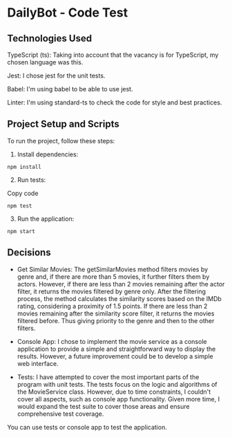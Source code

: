 # DailyBot - Code Test

## Technologies Used
TypeScript (ts): Taking into account that the vacancy is for TypeScript, my chosen language was this.

Jest: I chose jest for the unit tests.

Babel: I'm using babel to be able to use jest.

Linter: I'm using standard-ts to check the code for style and best practices.

## Project Setup and Scripts
To run the project, follow these steps:

1. Install dependencies:


```shell
npm install
```

2. Run tests:

Copy code
```shell
npm test
```

3. Run the application:
```shell
npm start
```

## Decisions

* Get Similar Movies: The getSimilarMovies method filters movies by genre and, if there are more than 5 movies, it further filters them by actors. However, if there are less than 2 movies remaining after the actor filter, it returns the movies filtered by genre only. After the filtering process, the method calculates the similarity scores based on the IMDb rating, considering a proximity of 1.5 points. If there are less than 2 movies remaining after the similarity score filter, it returns the movies filtered before. Thus giving priority to the genre and then to the other filters.

* Console App: I chose to implement the movie service as a console application to provide a simple and straightforward way to display the results. However, a future improvement could be to develop a simple web interface.

* Tests: I have attempted to cover the most important parts of the program with unit tests. The tests focus on the logic and algorithms of the MovieService class. However, due to time constraints, I couldn't cover all aspects, such as console app functionality. Given more time, I would expand the test suite to cover those areas and ensure comprehensive test coverage.

You can use tests or console app to test the application.



